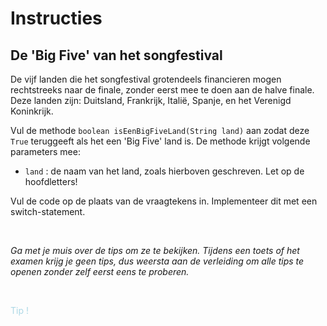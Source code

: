 # Instructies

## De 'Big Five' van het songfestival

De vijf landen die het songfestival grotendeels financieren mogen rechtstreeks naar de finale, zonder eerst mee te doen aan de halve finale. Deze landen zijn: Duitsland, Frankrijk, Italië, Spanje, en het Verenigd Koninkrijk.

Vul de methode `boolean isEenBigFiveLand(String land)` aan zodat deze `True` teruggeeft als het een 'Big Five' land is. De methode krijgt volgende parameters mee:
- `land` : de naam van het land, zoals hierboven geschreven. Let op de hoofdletters!

Vul de code op de plaats van de vraagtekens in. Implementeer dit met een switch-statement.

<br>

_Ga met je muis over de tips om ze te bekijken. Tijdens een toets of het examen krijg je geen tips, dus weersta aan de verleiding om alle tips te openen zonder zelf eerst eens te proberen._

<br>


<p class="spoiler">
Je zal een default-blok moeten gebruiken.
</p>


<style>
.spoiler {
  visibility: hidden;
}

.spoiler::before {
  visibility: visible;
  content: "Tip !";
  color:lightblue;
}

.spoiler:hover {
  visibility: visible;
}

.spoiler:hover::before {
  display: none;
}
</style>